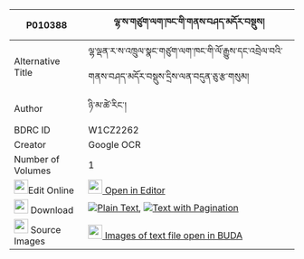 |P010388|ལྷ་ས་གཙུག་ལག་ཁང་གི་གནས་བཤད་མདོར་བསྡུས། 
| --- | --- 
|Alternative Title |ལྷ་ལྡན་ར་ས་འཁྲུལ་སྣང་གཙུག་ལག་ཁང་གི་ལོ་རྒྱུས་དང་འབྲེལ་བའི་གནས་བཤད་མདོར་བསྡུས་དྲིས་ལན་བདུན་ཅུ་རྩ་གསུམ།
|Author| ཉི་མ་ཚེ་རིང་།
|BDRC ID | W1CZ2262
|Creator | Google OCR
|Number of Volumes| 1
|<img width="25" src="https://img.icons8.com/color/25/000000/edit-property.png">Edit Online| [<img width="25" src="https://avatars.githubusercontent.com/u/45091458?s=200&v=4"> Open in Editor](http://editor.openpecha.org/P010388)
|<img width="25" src="https://img.icons8.com/fluent/48/000000/download-2.png"/>  Download | [![](https://img.icons8.com/color/20/000000/txt.png)Plain Text](https://github.com/Openpecha/P010388/releases/download/v1/lhasa_tsuklakhang_gi_neshe_dor_plain_P010388.zip), [![](https://img.icons8.com/color/20/000000/txt.png)Text with Pagination](https://github.com/Openpecha/P010388/releases/download/v1/lhasa_tsuklakhang_gi_neshe_dor_pages_P010388.zip)
|<img width="25" src="https://img.icons8.com/plasticine/100/000000/pictures-folder.png"/>  Source Images | [<img width="25" src="https://library.bdrc.io/icons/BUDA-small.svg"> Images of text file open in BUDA](https://library.bdrc.io/show/bdr:W1CZ2262)